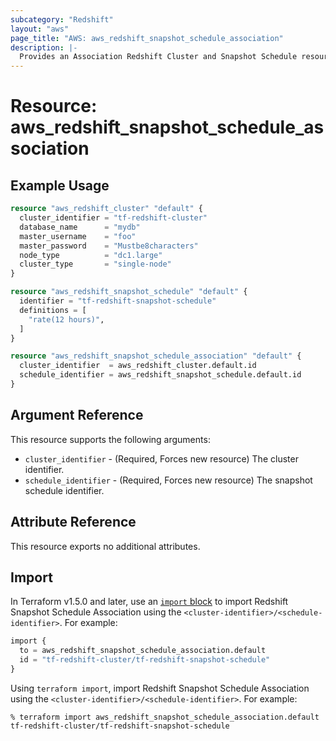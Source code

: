 ```yaml
---
subcategory: "Redshift"
layout: "aws"
page_title: "AWS: aws_redshift_snapshot_schedule_association"
description: |-
  Provides an Association Redshift Cluster and Snapshot Schedule resource.
---
```


# Resource: aws_redshift_snapshot_schedule_association

## Example Usage

```terraform
resource "aws_redshift_cluster" "default" {
  cluster_identifier = "tf-redshift-cluster"
  database_name      = "mydb"
  master_username    = "foo"
  master_password    = "Mustbe8characters"
  node_type          = "dc1.large"
  cluster_type       = "single-node"
}

resource "aws_redshift_snapshot_schedule" "default" {
  identifier = "tf-redshift-snapshot-schedule"
  definitions = [
    "rate(12 hours)",
  ]
}

resource "aws_redshift_snapshot_schedule_association" "default" {
  cluster_identifier  = aws_redshift_cluster.default.id
  schedule_identifier = aws_redshift_snapshot_schedule.default.id
}
```

## Argument Reference

This resource supports the following arguments:

* `cluster_identifier` - (Required, Forces new resource) The cluster identifier.
* `schedule_identifier` - (Required, Forces new resource) The snapshot schedule identifier.

## Attribute Reference

This resource exports no additional attributes.

## Import

In Terraform v1.5.0 and later, use an [`import` block](https://developer.hashicorp.com/terraform/language/import) to import Redshift Snapshot Schedule Association using the `<cluster-identifier>/<schedule-identifier>`. For example:

```terraform
import {
  to = aws_redshift_snapshot_schedule_association.default
  id = "tf-redshift-cluster/tf-redshift-snapshot-schedule"
}
```

Using `terraform import`, import Redshift Snapshot Schedule Association using the `<cluster-identifier>/<schedule-identifier>`. For example:

```console
% terraform import aws_redshift_snapshot_schedule_association.default tf-redshift-cluster/tf-redshift-snapshot-schedule
```
